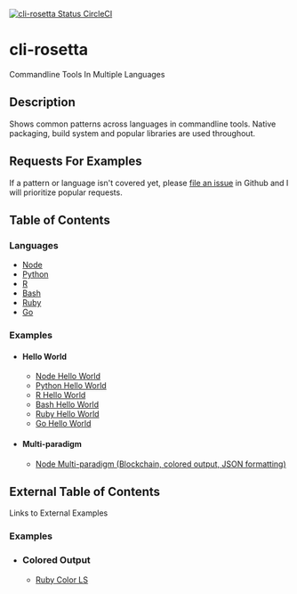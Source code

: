 [![cli-rosetta Status CircleCI](https://circleci.com/gh/noahgift/cli-rosetta/tree/master.svg?style=svg)](https://circleci.com/gh/noahgift/cli-rosetta/tree/master)

# cli-rosetta
Commandline Tools In Multiple Languages

## Description

Shows common patterns across languages in commandline tools.  Native packaging, build system and popular libraries are used throughout.

## Requests For Examples

If a pattern or language isn't covered yet, please [file an issue](https://github.com/noahgift/cli-rosetta/issues) in Github and I will prioritize popular requests.

## Table of Contents
### Languages
* [Node](https://github.com/noahgift/cli-rosetta/tree/master/node)
* [Python](https://github.com/noahgift/cli-rosetta/tree/master/python)
* [R](https://github.com/noahgift/cli-rosetta/tree/master/R)
* [Bash](https://github.com/noahgift/cli-rosetta/tree/master/bash)
* [Ruby](https://github.com/noahgift/cli-rosetta/tree/master/ruby)
* [Go](https://github.com/noahgift/cli-rosetta/tree/master/go)
### Examples
* #### Hello World
   - [Node Hello World](https://github.com/noahgift/cli-rosetta/tree/master/node/hello-world)
   - [Python Hello World](https://github.com/noahgift/cli-rosetta/tree/master/python/hello-world)
   - [R Hello World](https://github.com/noahgift/cli-rosetta/tree/master/R/hello-world)
   - [Bash Hello World](https://github.com/noahgift/cli-rosetta/tree/master/bash/hello-world)
   - [Ruby Hello World](https://github.com/noahgift/cli-rosetta/tree/master/ruby/hello-world)
   - [Go Hello World](https://github.com/noahgift/cli-rosetta/tree/master/go/hello-world)
* #### Multi-paradigm
   - [Node Multi-paradigm (Blockchain, colored output, JSON formatting)](https://github.com/noahgift/cli-rosetta/blob/master/node/multi-paradigm/README.md)
     
## External Table of Contents
Links to External Examples
### Examples
* ### Colored Output
   - [Ruby Color LS](https://github.com/athityakumar/colorls/tree/master/lib)
